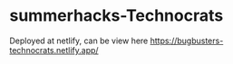 # summerhacks-Technocrats
Deployed at netlify, can be view here https://bugbusters-technocrats.netlify.app/
